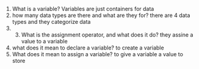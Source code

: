 1. What is a variable?
Variables are just containers for data 
2. how many data types are there and what are they for?
there are 4 data types and they categorize data
3. 3. What is the assignment operator, and what does it do?
they assine a value to a variable 
4. what does it mean to declare a variable?
to create a variable 
5. What does it mean to assign a variable?
to give a variable a value to store